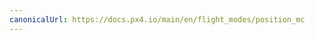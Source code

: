```yaml
---
canonicalUrl: https://docs.px4.io/main/en/flight_modes/position_mc
---
```


<Redirect to="../flight_modes_mc/position" />
